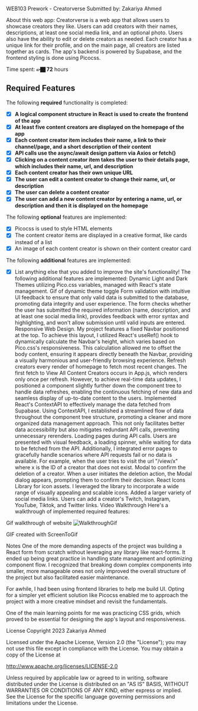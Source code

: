 WEB103 Prework - Creatorverse
Submitted by: Zakariya Ahmed

About this web app: Creatorverse is a web app that allows users to showcase creators they like. Users can add creators with their names, descriptions, at least one social media link, and an optional photo. Users also have the ability to edit or delete creators as needed. Each creator has a unique link for their profile, and on the main page, all creators are listed together as cards. The app's backend is powered by Supabase, and the frontend styling is done using Picocss.

Time spent: **👉🏿 72** hours

## Required Features

The following **required** functionality is completed:

<!-- 👉🏿👉🏿👉🏿 Make sure to check off completed functionality below -->
- [x] **A logical component structure in React is used to create the frontend of the app**
- [x] **At least five content creators are displayed on the homepage of the app**
- [x] **Each content creator item includes their name, a link to their channel/page, and a short description of their content**
- [x] **API calls use the async/await design pattern via Axios or fetch()**
- [x] **Clicking on a content creator item takes the user to their details page, which includes their name, url, and description**
- [x] **Each content creator has their own unique URL**
- [x] **The user can edit a content creator to change their name, url, or description**
- [x] **The user can delete a content creator**
- [x] **The user can add a new content creator by entering a name, url, or description and then it is displayed on the homepage**

The following **optional** features are implemented:

- [x] Picocss is used to style HTML elements
- [x] The content creator items are displayed in a creative format, like cards instead of a list
- [x] An image of each content creator is shown on their content creator card

The following **additional** features are implemented:

* [x] List anything else that you added to improve the site's functionality!
The following additional features are implemented:
 Dynamic Light and Dark Themes utilizing Pico.css variables, managed with React's state management. Gif of dynamic theme toggle
 Form validation with intuitive UI feedback to ensure that only valid data is submitted to the database, promoting data integrity and user experience. The form checks whether the user has submitted the required information (name, description, and at least one social media link), provides feedback with error syntax and highlighting, and won't allow submission until valid inputs are entered.
 Responsive Web Design. My project features a fixed Navbar positioned at the top. To achieve this layout, I utilized React's useRef() hook to dynamically calculate the Navbar's height, which varies based on Pico.css's responsiveness. This calculation allowed me to offset the body content, ensuring it appears directly beneath the Navbar, providing a visually harmonious and user-friendly browsing experience.
 Refresh creators every render of homepage to fetch most recent changes. The first fetch to View All Content Creators occurs in App.js, which renders only once per refresh. However, to achieve real-time data updates, I positioned a component slightly further down the component tree to handle data refreshes, enabling the continuous fetching of new data and seamless display of up-to-date content to the users.
 Implemented React's ContextAPI to effectively manage the data fetched from Supabase. Using ContextAPI, I established a streamlined flow of data throughout the component tree structure, promoting a cleaner and more organized data management approach. This not only facilitates better data accessibility but also mitigates redundant API calls, preventing unnecessary rerenders.
 Loading pages during API calls. Users are presented with visual feedback, a loading spinner, while waiting for data to be fetched from the API. Additionally, I integrated error pages to gracefully handle scenarios where API requests fail or no data is available. For example, when the user tries to visit the url "/view/x" where x is the ID of a creator that does not exist.
 Modal to confirm the deletion of a creator. When a user initiates the deletion action, the Modal dialog appears, prompting them to confirm their decision.
 React Icons Library for icon assets. I leveraged the library to incorporate a wide range of visually appealing and scalable icons.
 Added a larger variety of social media links. Users can add a creator's Twitch, Instagram, YouTube, Tiktok, and Twitter links.
Video Walkthrough
Here's a walkthrough of implemented required features:

Gif walkthrough of website
![WalkthroughGif](https://github.com/Zakariya-1221/Creatorverse/assets/78823493/b910347b-ccc3-4e13-885e-3f9c651b675b)


GIF created with ScreenToGif

Notes
One of the more demanding aspects of the project was building a React form from scratch without leveraging any library like react-forms. It ended up being great practice in handling state management and optimizing component flow. I recognized that breaking down complex components into smaller, more manageable ones not only improved the overall structure of the project but also facilitated easier maintenance.

For awhile, I had been using frontend libraries to help me build UI. Opting for a simpler yet efficient solution like Picocss enabled me to approach the project with a more creative mindset and revisit the fundamentals.

One of the main learning points for me was practicing CSS grids, which proved to be essential for designing the app's layout and responsiveness.

License
Copyright 2023 Zakariya Ahmed

Licensed under the Apache License, Version 2.0 (the "License"); you may not use this file except in compliance with the License. You may obtain a copy of the License at

http://www.apache.org/licenses/LICENSE-2.0

Unless required by applicable law or agreed to in writing, software distributed under the License is distributed on an "AS IS" BASIS, WITHOUT WARRANTIES OR CONDITIONS OF ANY KIND, either express or implied. See the License for the specific language governing permissions and limitations under the License.

